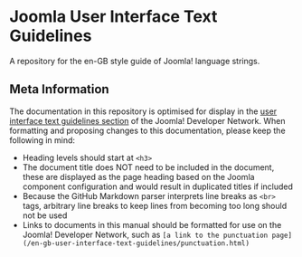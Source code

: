 # Joomla User Interface Text Guidelines
A repository for the en-GB style guide of Joomla! language strings.

## Meta Information
The documentation in this repository is optimised for display in the [user interface text guidelines section](https://developer.joomla.org/en-gb-user-interface-text-guidelines.html) of the Joomla! Developer Network. When formatting and proposing changes to this documentation, please keep the following in mind:

- Heading levels should start at `<h3>`
- The document title does NOT need to be included in the document, these are displayed as the page heading based on the Joomla component configuration and would result in duplicated titles if included
- Because the GitHub Markdown parser interprets line breaks as `<br>` tags, arbitrary line breaks to keep lines from becoming too long should not be used
- Links to documents in this manual should be formatted for use on the Joomla! Developer Network, such as `[a link to the punctuation page](/en-gb-user-interface-text-guidelines/punctuation.html)`
